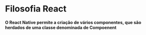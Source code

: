 <html>
  <heade>
    
  </heade>
  <body>
    <h1>Filosofia React</h1>
    <h4> O React Native permite a criação de vários componentes, que são herdados de uma classe denominada de Compoenent</h4>
  </body>
</html>
